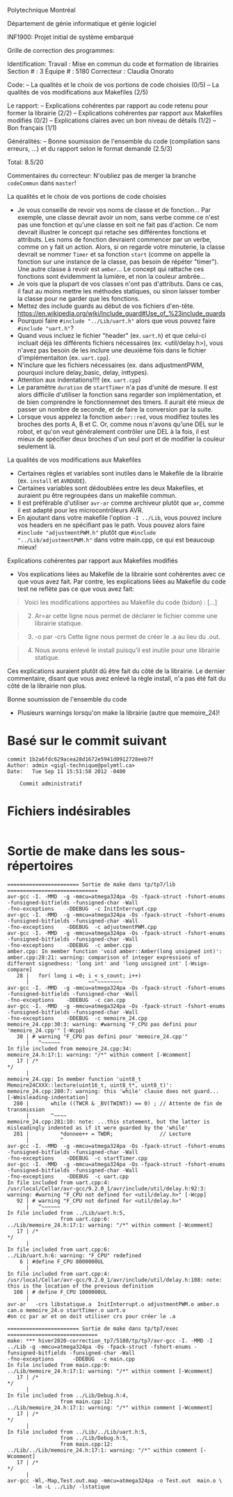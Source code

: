 Polytechnique Montréal

Département de génie informatique et génie logiciel

INF1900: Projet initial de système embarqué

Grille de correction des programmes:

Identification:
  Travail    : Mise en commun du code et formation de librairies
  Section #  : 3
  Équipe #   : 5180
  Correcteur : Claudia Onorato

Code:
– La qualités et le choix de vos portions de code choisies   (0/5)
– La qualités de vos modifications aux Makefiles             (2/5)

Le rapport:
– Explications cohérentes par rapport au code retenu
  pour former la librairie                                   (2/2)
– Explications cohérentes par rapport aux Makefiles modifiés (0/2)
– Explications claires avec un bon niveau de détails         (1/2)
– Bon français                                               (1/1)

Généralités:
– Bonne soumission de l'ensemble du code (compilation sans
  erreurs, …) et du rapport selon le format demandé          (2.5/3)

Total: 8.5/20

Commentaires du correcteur:
N'oubliez pas de merger la branche `codeCommun` dans `master`!

La qualités et le choix de vos portions de code choisies
- Je vous conseille de revoir vos noms de classe et de fonction...
  Par exemple, une classe devrait avoir un nom, sans verbe comme ce n'est pas une fonction et qu'une classe en soit ne fait pas d'action. Ce nom devrait illustrer le concept qui retache ses différentes fonctions et attributs.
  Les noms de fonction devraient commencer par un verbe, comme on y fait un action.
  Alors, si on regarde votre minuterie, la classe devrait se nommer `Timer` et sa fonction `start` (comme on appelle la fonction sur une instance de la classe, pas besoin de répéter "timer"). Une autre classe à revoir est `amber`... Le concept qui rattache ces fonctions sont évidemment la lumière, et non la couleur ambrée...
- Je vois que la plupart de vos classes n'ont pas d'attributs. Dans ce cas, il faut au moins mettre les méthodes statiques, ou sinon laisser tomber la classe pour ne garder que les fonctions.
- Mettez des include guards au début de vos fichiers d'en-tête. https://en.wikipedia.org/wiki/Include_guard#Use_of_%23include_guards
- Pourquoi faire `#include "../Lib/uart.h"` alors que vous pouvez faire `#include "uart.h"`?
- Quand vous incluez le fichier "header" (ex. `uart.h`) et que celui-ci incluait déjà les différents fichiers nécessaires (ex. <util/delay.h>), vous n'avez pas besoin de les inclure une deuxième fois dans le fichier d'implémentaiton (ex. `uart.cpp`).
- N'inclure que les fichiers nécessaires (ex. dans adjustmentPWM, pourquoi inclure delay_basic, delay, inttypes).
- Attention aux indentations!!!! (ex. `uart.cpp`)
- Le paramètre `duration` de `startTimer` n'a pas d'unité de mesure. Il est alors difficile d'utiliser la fonction sans regarder son implémentation, et de bien comprendre le fonctionnemnet des timers. Il aurait été mieux de passer un nombre de seconde, et de faire la conversion par la suite.
- Lorsque vous appelez la fonction `amber::red`, vous modifiez toutes les broches des ports A, B et C. Or, comme nous n'avons qu'une DEL sur le robot, et qu'on veut généralement contrôler une DEL à la fois, il est mieux de spécifier deux broches d'un seul port et de modifier la couleur seulement là.

La qualités de vos modifications aux Makefiles
- Certaines règles et variables sont inutiles dans le Makefile de la librairie (ex. `install` et `AVRDUDE`).
- Certaines variables sont dédoublées entre les deux Makefiles, et auraient pu être regroupées dans un makefile commun.
- Il est préférable d'utiliser `avr-ar` comme archiveur plutôt que `ar`, comme il est adapté pour les microcontrôleurs AVR.
- En ajoutant dans votre makefile l'option `-I ../Lib`, vous pouvez inclure vos headers en ne spécifiant pas le path. Vous pouvez alors faire `#include "adjustmentPWM.h"` plutôt que `#include "../Lib/adjustmentPWM.h"` dans votre main.cpp, ce qui est beaucoup mieux!

Explications cohérentes par rapport aux Makefiles modifiés
- Vos explications liées au Makefile de la librairie sont cohérentes avec ce que vous avez fait. Par contre, les explications liées au Makefile du code test ne reflète pas ce que vous avez fait:
> Voici les modifications apportées au Makefile du code (bidon) : [...]

> 2. Ar=ar cette ligne nous permet de déclarer le fichier comme une librairie statique.

> 3. -o par -crs Cette ligne nous permet de créer le .a au lieu du .out.

> 4. Nous avons enlevé le install puisqu’il est inutile pour une librairie statique.

Ces explications auraient plutôt dû être fait du côté de la librairie. Le dernier commentaire, disant que vous avez enlevé la règle install, n'a pas été fait du côté de la librairie non plus.

Bonne soumission de l'ensemble du code
- Plusieurs warnings lorsqu'on make la librairie (autre que memoire_24)!

# Basé sur le commit suivant
```
commit 1b2a6fdc629acea28d1672e5941d0912728eeb7f
Author: admin <gigl-technique@polymtl.ca>
Date:   Tue Sep 11 15:51:58 2012 -0400

    Commit administratif
```

# Fichiers indésirables
```

```

# Sortie de make dans les sous-répertoires
```
======================= Sortie de make dans tp/tp7/lib =============================
avr-gcc -I. -MMD  -g -mmcu=atmega324pa -Os -fpack-struct -fshort-enums -funsigned-bitfields -funsigned-char -Wall                                         -fno-exceptions    -DDEBUG  -c InitInterrupt.cpp
avr-gcc -I. -MMD  -g -mmcu=atmega324pa -Os -fpack-struct -fshort-enums -funsigned-bitfields -funsigned-char -Wall                                         -fno-exceptions    -DDEBUG  -c adjustmentPWM.cpp
avr-gcc -I. -MMD  -g -mmcu=atmega324pa -Os -fpack-struct -fshort-enums -funsigned-bitfields -funsigned-char -Wall                                         -fno-exceptions    -DDEBUG  -c amber.cpp
amber.cpp: In member function 'void amber::Amber(long unsigned int)':
amber.cpp:28:21: warning: comparison of integer expressions of different signedness: 'long int' and 'long unsigned int' [-Wsign-compare]
   28 |   for( long i =0; i < s_count; i++)
      |                   ~~^~~~~~~~~
avr-gcc -I. -MMD  -g -mmcu=atmega324pa -Os -fpack-struct -fshort-enums -funsigned-bitfields -funsigned-char -Wall                                         -fno-exceptions    -DDEBUG  -c can.cpp
avr-gcc -I. -MMD  -g -mmcu=atmega324pa -Os -fpack-struct -fshort-enums -funsigned-bitfields -funsigned-char -Wall                                         -fno-exceptions    -DDEBUG  -c memoire_24.cpp
memoire_24.cpp:30:3: warning: #warning "F_CPU pas defini pour 'memoire_24.cpp'" [-Wcpp]
   30 | # warning "F_CPU pas defini pour 'memoire_24.cpp'"
      |   ^~~~~~~
In file included from memoire_24.cpp:34:
memoire_24.h:17:1: warning: "/*" within comment [-Wcomment]
   17 | /*                                                                            */
      |  
memoire_24.cpp: In member function 'uint8_t Memoire24CXXX::lecture(uint16_t, uint8_t*, uint8_t)':
memoire_24.cpp:280:7: warning: this 'while' clause does not guard... [-Wmisleading-indentation]
  280 |       while ((TWCR & _BV(TWINT)) == 0) ; // Attente de fin de transmission
      |       ^~~~~
memoire_24.cpp:281:10: note: ...this statement, but the latter is misleadingly indented as if it were guarded by the 'while'
  281 |          *donnee++ = TWDR;               // Lecture
      |          ^
avr-gcc -I. -MMD  -g -mmcu=atmega324pa -Os -fpack-struct -fshort-enums -funsigned-bitfields -funsigned-char -Wall                                         -fno-exceptions    -DDEBUG  -c startTimer.cpp
avr-gcc -I. -MMD  -g -mmcu=atmega324pa -Os -fpack-struct -fshort-enums -funsigned-bitfields -funsigned-char -Wall                                         -fno-exceptions    -DDEBUG  -c uart.cpp
In file included from uart.cpp:4:
/usr/local/Cellar/avr-gcc/9.2.0_1/avr/include/util/delay.h:92:3: warning: #warning "F_CPU not defined for <util/delay.h>" [-Wcpp]
   92 | # warning "F_CPU not defined for <util/delay.h>"
      |   ^~~~~~~
In file included from ../Lib/uart.h:5,
                 from uart.cpp:6:
../Lib/memoire_24.h:17:1: warning: "/*" within comment [-Wcomment]
   17 | /*                                                                            */
      |  
In file included from uart.cpp:6:
../Lib/uart.h:6: warning: "F_CPU" redefined
    6 | #define F_CPU 8000000UL
      | 
In file included from uart.cpp:4:
/usr/local/Cellar/avr-gcc/9.2.0_1/avr/include/util/delay.h:108: note: this is the location of the previous definition
  108 | # define F_CPU 1000000UL
      | 
avr-ar   -crs libstatique.a  InitInterrupt.o adjustmentPWM.o amber.o can.o memoire_24.o startTimer.o uart.o 
#on cc par ar et on doit utiliser crs pour créer le .a

======================= Sortie de make dans tp/tp7/exec =============================
make: *** hiver2020-correction_tp7/5180/tp/tp7/avr-gcc -I. -MMD -I ../Lib -g -mmcu=atmega324pa -Os -fpack-struct -fshort-enums -funsigned-bitfields -funsigned-char -Wall                                         -fno-exceptions      -DDEBUG  -c main.cpp
In file included from main.cpp:9:
../Lib/memoire_24.h:17:1: warning: "/*" within comment [-Wcomment]
   17 | /*                                                                            */
      |  
In file included from ../Lib/Debug.h:4,
                 from main.cpp:12:
../Lib/memoire_24.h:17:1: warning: "/*" within comment [-Wcomment]
   17 | /*                                                                            */
      |  
In file included from ../Lib/../Lib/uart.h:5,
                 from ../Lib/Debug.h:5,
                 from main.cpp:12:
../Lib/../Lib/memoire_24.h:17:1: warning: "/*" within comment [-Wcomment]
   17 | /*                                                                            */
      |  
avr-gcc -Wl,-Map,Test.out.map -mmcu=atmega324pa -o Test.out  main.o \
        -lm -L ../Lib/ -lstatique


```